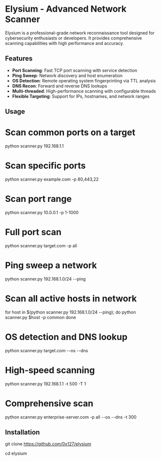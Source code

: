# Elysium - Advanced Network Scanner

Elysium is a professional-grade network reconnaissance tool designed for cybersecurity enthusiasts or developers. It provides comprehensive scanning capabilities with high performance and accuracy.

## Features

- **Port Scanning**: Fast TCP port scanning with service detection
- **Ping Sweep**: Network discovery and host enumeration  
- **OS Detection**: Remote operating system fingerprinting via TTL analysis
- **DNS Recon**: Forward and reverse DNS lookups
- **Multi-threaded**: High-performance scanning with configurable threads
- **Flexible Targeting**: Support for IPs, hostnames, and network ranges

## Usage

# Scan common ports on a target
python scanner.py 192.168.1.1

# Scan specific ports
python scanner.py example.com -p 80,443,22

# Scan port range
python scanner.py 10.0.0.1 -p 1-1000

# Full port scan
python scanner.py target.com -p all

# Ping sweep a network
python scanner.py 192.168.1.0/24 --ping

# Scan all active hosts in network
for host in $(python scanner.py 192.168.1.0/24 --ping); do
    python scanner.py $host -p common
done

# OS detection and DNS lookup
python scanner.py target.com --os --dns

# High-speed scanning
python scanner.py 192.168.1.1 -t 500 -T 1

# Comprehensive scan
python scanner.py enterprise-server.com -p all --os --dns -t 300



## Installation

git clone https://github.com/0x127/elysium

cd elysium
